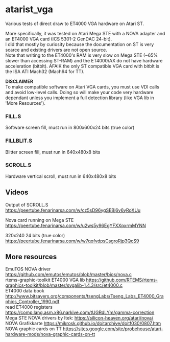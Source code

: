 # atarist_vga
Various tests of direct draw to ET4000 VGA hardware on Atari ST.

More specifically, it was tested on Atari Mega STE with a NOVA adapter and an ET4000 VGA card (ICS 5301-2 GenDAC 24-bit).  
I did that mostly by curiosity because the documentation on ST is very scarce and existing drivers are not open source.  
Note that writing to the ET4000's RAM is very slow on Mega STE (~65% slower than accessing ST-RAM) and the ET4000/AX do not have hardware acceleration (bitblt). AFAIK the only ST compatible VGA card with bitblt is the ISA ATI Mach32 (Mach64 for TT).

**DISCLAIMER**  
To make compatible software on Atari VGA cards, you must use VDI calls and avoid low-level calls. Doing so will make your code very hardware dependant unless you implement a full detection library (like VGA lib in 'More Resources').

### FILL.S
Software screen fill, must run in 800x600x24 bits (true color)  
### FILLBLIT.S
Blitter screen fill, must run in 640x480x8 bits  
### SCROLL.S
Hardware vertical scroll, must run in 640x480x8 bits  

## Videos

Output of SCROLL.S  
https://peertube.fenarinarsa.com/w/cz5sD96ygSEBj6v6yRoXUu

Nova card running on Mega STE  
https://peertube.fenarinarsa.com/w/u2ws5y96EgYFXXpxrmMYNN

320x240 24 bits (true color)  
https://peertube.fenarinarsa.com/w/w7qofvdpsCsgroRjp3QcS9

## More resources

EmuTOS NOVA driver https://github.com/emutos/emutos/blob/master/bios/nova.c  
rtems-graphic-toolkit ET4000 VGA lib https://github.com/RTEMS/rtems-graphics-toolkit/blob/master/svgalib-1.4.3/src/et4000.c  
ET4000 data book http://www.bitsavers.org/components/tsengLabs/Tseng_Labs_ET4000_Graphics_Controller_1990.pdf  
read ET4000 registers https://comp.lang.asm.x86.narkive.com/tUGRdLYm/gamma-correction  
Mega STE NOVA drivers by Itek:  https://silicon-heaven.org/atari/nova/  
NOVA Grafikkarte https://mikrosk.github.io/doitarchive/doitf030/0807.htm  
NOVA graphic cards on TT https://sites.google.com/site/probehouse/atari-hardware-mods/nova-graphic-cards-on-tt

